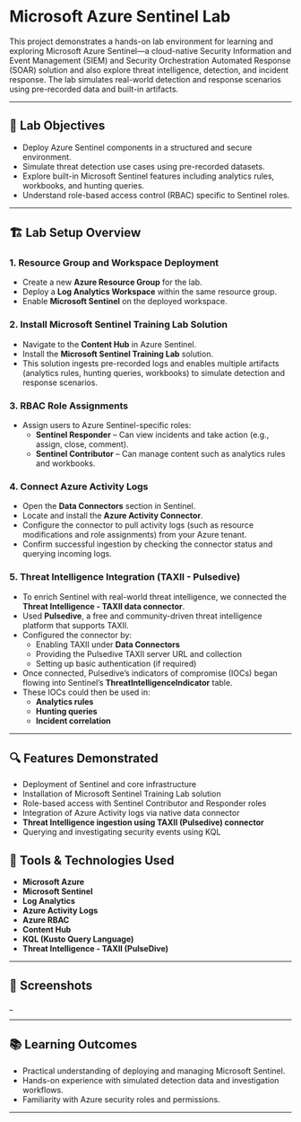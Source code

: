# Microsoft Azure Sentinel Lab

This project demonstrates a hands-on lab environment for learning and exploring Microsoft Azure Sentinel—a cloud-native Security Information and Event Management (SIEM) and Security Orchestration Automated Response (SOAR) solution and also explore threat intelligence, detection, and incident response. The lab simulates real-world detection and response scenarios using pre-recorded data and built-in artifacts.

---

## 🚀 Lab Objectives

- Deploy Azure Sentinel components in a structured and secure environment.
- Simulate threat detection use cases using pre-recorded datasets.
- Explore built-in Microsoft Sentinel features including analytics rules, workbooks, and hunting queries.
- Understand role-based access control (RBAC) specific to Sentinel roles.

---

## 🏗️ Lab Setup Overview

### 1. **Resource Group and Workspace Deployment**
- Create a new **Azure Resource Group** for the lab.
- Deploy a **Log Analytics Workspace** within the same resource group.
- Enable **Microsoft Sentinel** on the deployed workspace.

### 2. **Install Microsoft Sentinel Training Lab Solution**
- Navigate to the **Content Hub** in Azure Sentinel.
- Install the **Microsoft Sentinel Training Lab** solution.
- This solution ingests pre-recorded logs and enables multiple artifacts (analytics rules, hunting queries, workbooks) to simulate detection and response scenarios.

### 3. **RBAC Role Assignments**
- Assign users to Azure Sentinel-specific roles:
  - **Sentinel Responder** – Can view incidents and take action (e.g., assign, close, comment).
  - **Sentinel Contributor** – Can manage content such as analytics rules and workbooks.

### 4. **Connect Azure Activity Logs**
- Open the **Data Connectors** section in Sentinel.
- Locate and install the **Azure Activity Connector**.
- Configure the connector to pull activity logs (such as resource modifications and role assignments) from your Azure tenant.
- Confirm successful ingestion by checking the connector status and querying incoming logs.

### 5. **Threat Intelligence Integration (TAXII - Pulsedive)**
- To enrich Sentinel with real-world threat intelligence, we connected the **Threat Intelligence - TAXII data connector**.
- Used **Pulsedive**, a free and community-driven threat intelligence platform that supports TAXII.
- Configured the connector by:
  - Enabling TAXII under **Data Connectors**
  - Providing the Pulsedive TAXII server URL and collection
  - Setting up basic authentication (if required)
- Once connected, Pulsedive’s indicators of compromise (IOCs) began flowing into Sentinel’s **ThreatIntelligenceIndicator** table.
- These IOCs could then be used in:
  - **Analytics rules**
  - **Hunting queries**
  - **Incident correlation**

---
## 🔍 Features Demonstrated

- Deployment of Sentinel and core infrastructure
- Installation of Microsoft Sentinel Training Lab solution
- Role-based access with Sentinel Contributor and Responder roles
- Integration of Azure Activity logs via native data connector
- **Threat Intelligence ingestion using TAXII (Pulsedive) connector**
- Querying and investigating security events using KQL

## 🧰 Tools & Technologies Used

- **Microsoft Azure**
- **Microsoft Sentinel**
- **Log Analytics**
- **Azure Activity Logs**
- **Azure RBAC**
- **Content Hub**
- **KQL (Kusto Query Language)**
- **Threat Intelligence - TAXII (PulseDive)**

---

## 📸 Screenshots 

_

---

## 📚 Learning Outcomes

- Practical understanding of deploying and managing Microsoft Sentinel.
- Hands-on experience with simulated detection data and investigation workflows.
- Familiarity with Azure security roles and permissions.

---
